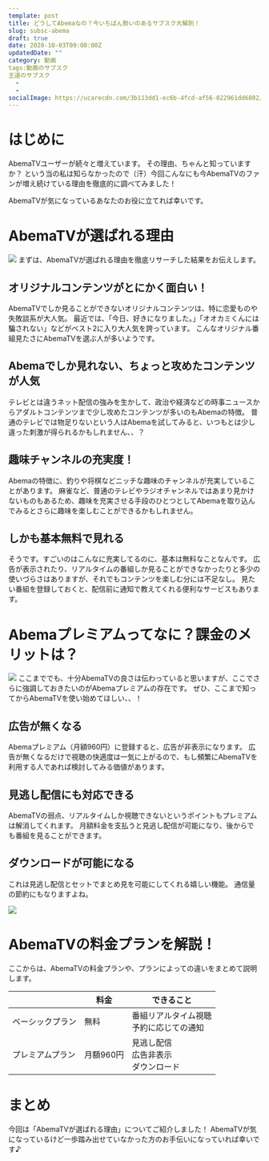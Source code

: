 ```yaml
---
template: post
title: どうしてAbemaなの？今いちばん勢いのあるサブスク大解剖！
slug: subsc-abema
draft: true
date: 2020-10-03T09:00:00Z
updatedDate: ""
category: 動画
tags:動画のサブスク
王道のサブスク
  - 
  - 
socialImage: https://ucarecdn.com/3b113dd1-ec6b-4fcd-af56-022961dd6802/CanvaYoungwomanwatchingmovieinheadphonesinmessyroom1.jpg
---
```


# はじめに
AbemaTVユーザーが続々と増えています。
その理由、ちゃんと知っていますか？
という当の私は知らなかったので（汗）今回こんなにも今AbemaTVのファンが増え続けている理由を徹底的に調べてみました！

AbemaTVが気になっているあなたのお役に立てれば幸いです。

# AbemaTVが選ばれる理由
![](https://ucarecdn.com/8acdc5b9-caf2-4814-8627-a04b3a4432a0/S__4202513.jpg)
まずは、AbemaTVが選ばれる理由を徹底リサーチした結果をお伝えします。

## オリジナルコンテンツがとにかく面白い！
AbemaTVでしか見ることができないオリジナルコンテンツは、特に恋愛ものや失敗談系が大人気。
最近では、「今日、好きになりました。」「オオカミくんには騙されない」などがベスト2に入り大人気を誇っています。
こんなオリジナル番組見たさにAbemaTVを選ぶ人が多いようです。

## Abemaでしか見れない、ちょっと攻めたコンテンツが人気
テレビとは違うネット配信の強みを生かして、政治や経済などの時事ニュースからアダルトコンテンツまで少し攻めたコンテンツが多いのもAbemaの特徴。
普通のテレビでは物足りないという人はAbemaを試してみると、いつもとは少し違った刺激が得られるかもしれません、、？

## 趣味チャンネルの充実度！
Abemaの特徴に、釣りや将棋などニッチな趣味のチャンネルが充実していることがあります。
麻雀など、普通のテレビやラジオチャンネルではあまり見かけないものもあるため、趣味を充実させる手段のひとつとしてAbemaを取り込んでみるとさらに趣味を楽しむことができるかもしれません。

## しかも基本無料で見れる
そうです。すごいのはこんなに充実してるのに、基本は無料なことなんです。
広告が表示されたり、リアルタイムの番組しか見ることができなかったりと多少の使いづらさはありますが、それでもコンテンツを楽しむ分には不足なし。
見たい番組を登録しておくと、配信前に通知で教えてくれる便利なサービスもあります。

# Abemaプレミアムってなに？課金のメリットは？
![](https://ucarecdn.com/3689adf3-51a4-4651-b90d-4eb7a7a20822/S__4202512.jpg)
ここまででも、十分AbemaTVの良さは伝わっていると思いますが、ここでさらに強調しておきたいのがAbemaプレミアムの存在です。
ぜひ、ここまで知ってからAbemaTVを使い始めてほしい、、！

## 広告が無くなる
Abemaプレミアム（月額960円）に登録すると、広告が非表示になります。
広告が無くなるだけで視聴の快適度は一気に上がるので、もし頻繁にAbemaTVを利用する人であれば検討してみる価値があります。

## 見逃し配信にも対応できる
AbemaTVの弱点、リアルタイムしか視聴できないというポイントもプレミアムは解消してくれます。
月額料金を支払うと見逃し配信が可能になり、後からでも番組を見ることができます。

## ダウンロードが可能になる
これは見逃し配信とセットでまとめ見を可能にしてくれる嬉しい機能。
通信量の節約にもなりますよね。

![](https://ucarecdn.com/c8a64a69-57f6-459b-bc1c-160587247f98/S__4202511.jpg)

# AbemaTVの料金プランを解説！
ここからは、AbemaTVの料金プランや、プランによっての違いをまとめて説明します。

|  | 料金 | できること |
| --- | --- | --- |
| ベーシックプラン | 無料 | 番組リアルタイム視聴<br>予約に応じての通知 |
| プレミアムプラン | 月額960円 | 見逃し配信<br>広告非表示<br>ダウンロード |



# まとめ
今回は「AbemaTVが選ばれる理由」についてご紹介しました！
AbemaTVが気になっているけど一歩踏み出せていなかった方のお手伝いになっていれば幸いです♪

